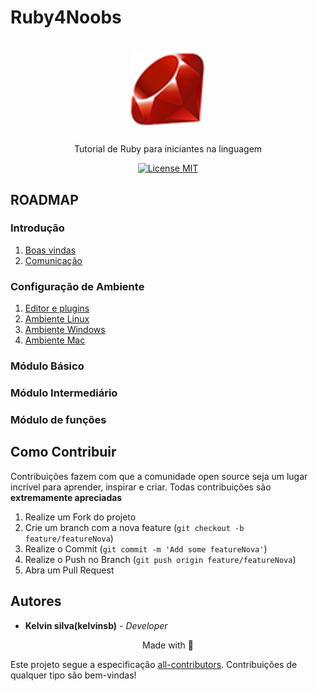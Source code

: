 # Ruby4Noobs

<h1 align="center">
    <img src="./images/ruby-logo.png" alt="ruby" width="120">
</h1>

<p align="center">Tutorial de Ruby para iniciantes na linguagem</p>

<p align="center">
  <a href="https://opensource.org/licenses/MIT">
    <img src="https://img.shields.io/badge/License-MIT-blue.svg" alt="License MIT">
  </a>
</p>

## ROADMAP

### Introdução

1. [Boas vindas]()
2. [Comunicação]()

### Configuração de Ambiente

1. [Editor e plugins](/2-Ambiente/2-Editores-e-plugins.md)
2. [Ambiente Linux](/2-Ambiente/2-Ambiente-linux.md)
3. [Ambiente Windows](/2-Ambiente/3-Ambiente-Windows.md)
4. [Ambiente Mac](/2-Ambiente/4-Ambiente-Mac.md)

### Módulo Básico

### Módulo Intermediário

### Módulo de funções

## Como Contribuir

Contribuições fazem com que a comunidade open source seja um lugar incrível para aprender, inspirar e criar. Todas contribuições
são **extremamente apreciadas**

1. Realize um Fork do projeto
2. Crie um branch com a nova feature (`git checkout -b feature/featureNova`)
3. Realize o Commit (`git commit -m 'Add some featureNova'`)
4. Realize o Push no Branch (`git push origin feature/featureNova`)
5. Abra um Pull Request

## Autores

- **Kelvin silva(kelvinsb)** - _Developer_

<p align="center">Made with 💜</p>

Este projeto segue a especificação [all-contributors](https://github.com/all-contributors/all-contributors).
Contribuições de qualquer tipo são bem-vindas!
